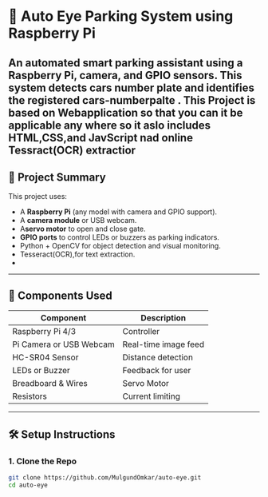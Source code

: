 # 🚗 Auto Eye Parking System using Raspberry Pi

An automated smart parking assistant using a Raspberry Pi, camera, and GPIO sensors. This system detects cars number plate and identifies the registered cars-numberpalte .
**This Project is based on Webapplication so that you can it be applicable any where so it aslo includes HTML,CSS,and JavScript nad online Tessract(OCR) extractior**
---

## 📸 Project Summary

This project uses:

- A **Raspberry Pi** (any model with camera and GPIO support).
- A **camera module** or USB webcam.
- A**servo motor** to open and close gate.
- **GPIO ports** to control LEDs or buzzers as parking indicators.
- Python + OpenCV for object detection and visual monitoring.
- Tesseract(OCR),for text extraction.
- 

---

## 🧰 Components Used

| Component | Description |
|-----------|-------------|
| Raspberry Pi 4/3 | Controller |
| Pi Camera or USB Webcam | Real-time image feed |
| HC-SR04 Sensor | Distance detection |
| LEDs or Buzzer | Feedback for user |
| Breadboard & Wires | Servo Motor |
| Resistors | Current limiting |

---

## 🛠️ Setup Instructions

### 1. Clone the Repo

```bash
git clone https://github.com/MulgundOmkar/auto-eye.git
cd auto-eye
